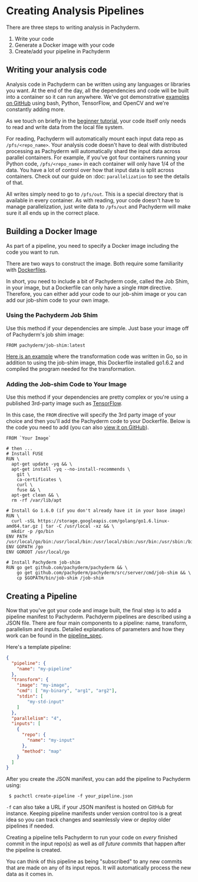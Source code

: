# Creating Analysis Pipelines
There are three steps to writing analysis in Pachyderm. 

1. Write your code
2. Generate a Docker image with your code
3. Create/add your pipeline in Pachyderm


## Writing your analysis code

Analysis code in Pachyderm can be written using any languages or libraries you want. At the end of the day, all the dependencies and code will be built into a container so it can run anywhere. We've got demonstrative [examples on GitHub](https://github.com/pachyderm/pachyderm/tree/master/examples) using bash, Python, TensorFlow, and OpenCV and we're constantly adding more.

As we touch on briefly in the [beginner tutorial](../getting_started/beginner_tutorial), your code itself only needs to read and write data from the local file system. 

For reading, Pachyderm will automatically mount each input data repo as `/pfs/<repo_name>`. Your analysis code doesn't have to deal with distributed processing as Pachyderm will automatically shard the input data across parallel containers. For example, if you've got four containers running your Python code, `/pfs/<repo_name>` in each container will only have 1/4 of the data. You have a lot of control over how that input data is split across containers. Check out our guide on :doc: `parallelization` to see the details of that.

All writes simply need to go to `/pfs/out`. This is a special directory that is available in every container. As with reading, your code doesn't have to manage parallelization, just write data to `/pfs/out` and Pachyderm will make sure it all ends up in the correct place. 

## Building a Docker Image

As part of a pipeline, you need to specify a Docker image including the code you want to run.

There are two ways to construct the image. Both require some familiarity with [Dockerfiles](https://docs.docker.com/engine/tutorials/dockerimages/#/building-an-image-from-a-dockerfile).

In short, you need to include a bit of Pachyderm code, called the Job Shim, in your image, but a Dockerfile can only have a single `FROM` directive. Therefore, you can either add your code to our job-shim image or you can add our job-shim code to your own image. 

### Using the Pachyderm Job Shim

Use this method if your dependencies are simple. Just base your image off of Pachyderm's job shim image:

```
FROM pachyderm/job-shim:latest

```

[Here is an example](https://github.com/pachyderm/pachyderm/blob/master/examples/word_count/Dockerfile) where the transformation code was written in Go, so in addition to using the job-shim image, this Dockerfile installed go1.6.2 and compiled the program needed for the transformation. 

### Adding the Job-shim Code to Your Image

Use this method if your dependencies are pretty complex or you're using a published 3rd-party image such as [TensorFlow](https://github.com/pachyderm/pachyderm/blob/master/examples/tensor_flow/Dockerfile).

In this case, the `FROM` directive will specify the 3rd party image of your choice and then you'll add the Pachyderm code to your Dockerfile. Below is the code you need to add (you can also [view it on GitHub](https://github.com/pachyderm/pachyderm/blob/master/etc/user-job/Dockerfile)).


```
FROM `Your Image`

# then ...
# Install FUSE
RUN \
  apt-get update -yq && \
  apt-get install -yq --no-install-recommends \
    git \
    ca-certificates \
    curl \
    fuse && \
  apt-get clean && \
  rm -rf /var/lib/apt

# Install Go 1.6.0 (if you don't already have it in your base image)
RUN \
  curl -sSL https://storage.googleapis.com/golang/go1.6.linux-amd64.tar.gz | tar -C /usr/local -xz && \
  mkdir -p /go/bin
ENV PATH /usr/local/go/bin:/usr/local/bin:/usr/local/sbin:/usr/bin:/usr/sbin:/bin:/sbin
ENV GOPATH /go
ENV GOROOT /usr/local/go

# Install Pachyderm job-shim
RUN go get github.com/pachyderm/pachyderm && \
	go get github.com/pachyderm/pachyderm/src/server/cmd/job-shim && \
    cp $GOPATH/bin/job-shim /job-shim
```


## Creating a Pipeline

Now that you've got your code and image built, the final step is to add a pipeline manifest to Pachyderm. Pachdyerm pipelines are described using a JSON file. There are four main components to a pipeline: name, transform, parallelism and inputs. Detailed explanations of parameters and how they work can be found in the [pipeline_spec](./pipeline_spec.html). 

Here's a template pipeline:
```json
{
  "pipeline": {
    "name": "my-pipeline"
  },
  "transform": {
    "image": "my-image",
    "cmd": [ "my-binary", "arg1", "arg2"],
    "stdin": [
        "my-std-input"
    ]
  },
  "parallelism": "4",
  "inputs": [
    {
      "repo": {
        "name": "my-input"
      },
      "method": "map"
    }
  ]
}
```

After you create the JSON manifest, you can add the pipeline to Pachyderm using:

```
 $ pachctl create-pipeline -f your_pipeline.json
```
`-f` can also take a URL if your JSON manifest is hosted on GitHub for instance. Keeping pipeline manifests under version control too is a great idea so you can track changes and seamlessly view or deploy older pipelines if needed.

Creating a pipeline tells Pachyderm to run your code on *every* finished
commit in the input repo(s) as well as *all future commits* that happen after the pipeline is created. 

You can think of this pipeline as being "subscribed" to any new commits that are made on any of its input repos. It will automatically process the new data as it comes in. 



